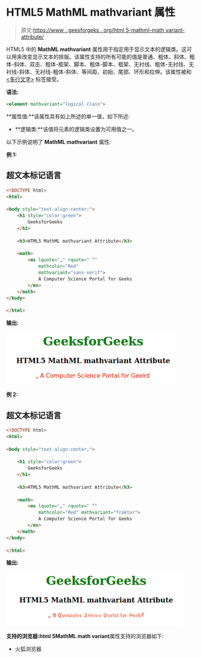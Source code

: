 # HTML5 MathML mathvariant 属性

> 原文:[https://www . geesforgeks . org/html 5-mathml-math variant-attribute/](https://www.geeksforgeeks.org/html5-mathml-mathvariant-attribute/)

HTML5 中的 **MathML mathvariant** 属性用于指定用于显示文本的逻辑类。这可以用来改变显示文本的排版。该属性支持的所有可能的值是普通、粗体、斜体、粗体-斜体、双击、粗体-框架、脚本、粗体-脚本、框架、无衬线、粗体-无衬线、无衬线-斜体、无衬线-粗体-斜体、等间距、初始、尾部、环形和拉伸。该属性被[<mi>](https://www.geeksforgeeks.org/html5-mathml-mi-tag/)[<Mn>](https://www.geeksforgeeks.org/html5-mathml-mn-tag/)[<mo>](https://www.geeksforgeeks.org/html5-mathml-mo-tag/)[<ms>](https://www.geeksforgeeks.org/html5-mathml-ms-tag/)和 [<多行文字>](https://www.geeksforgeeks.org/html5-mathml-mtext-tag/) 标签接受。

**语法:**

```html
<element mathvariant="logical class">

```

**属性值:**该属性具有如上所述的单一值，如下所述:

*   **逻辑类:**该值将元素的逻辑类设置为可用值之一。

以下示例说明了 **MathML mathvariant** 属性:

**例 1:**

## 超文本标记语言

```html
<!DOCTYPE html>
<html>

<body style="text-align:center;">
    <h1 style="color:green">
        GeeksforGeeks
    </h1>

    <h3>HTML5 MathML mathvariant Attribute</h3>

    <math>
        <ms lquote="„" rquote=" “" 
            mathcolor="Red" 
            mathvariant="sans-serif">
            A Computer Science Portal for Geeks
        </ms>
    </math>
</body>

</html>
```

**输出:**

![](img/f322245be1f6d0b7e25ad35b15bda3ba.png)

**例 2:**

## 超文本标记语言

```html
<!DOCTYPE html>
<html>

<body style="text-align:center;">

    <h1 style="color:green">
        GeeksforGeeks
    </h1>

    <h3>HTML5 MathML mathvariant Attribute</h3>

    <math>
        <ms lquote="„" rquote=" “" 
            mathcolor="Red" mathvariant="fraktur">
            A Computer Science Portal for Geeks
        </ms>
    </math>
</body>

</html>
```

**输出:**

![](img/ba2f81dd07bbf47dc4195330ba519e5c.png)

**支持的浏览器:**html 5**MathML math variant**属性支持的浏览器如下:

*   火狐浏览器